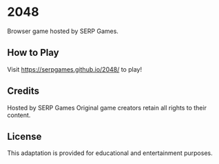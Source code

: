 # 2048

Browser game hosted by SERP Games.

## How to Play

Visit https://serpgames.github.io/2048/ to play!

## Credits

Hosted by SERP Games
Original game creators retain all rights to their content.

## License

This adaptation is provided for educational and entertainment purposes.
